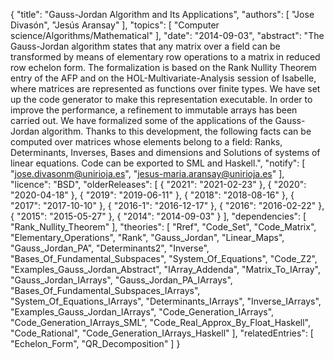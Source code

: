 {
    "title": "Gauss-Jordan Algorithm and Its Applications",
    "authors": [
        "Jose Divasón",
        "Jesús Aransay"
    ],
    "topics": [
        "Computer science/Algorithms/Mathematical"
    ],
    "date": "2014-09-03",
    "abstract": "The Gauss-Jordan algorithm states that any matrix over a field can be transformed by means of elementary row operations to a matrix in reduced row echelon form. The formalization is based on the Rank Nullity Theorem entry of the AFP and on the HOL-Multivariate-Analysis session of Isabelle, where matrices are represented as functions over finite types. We have set up the code generator to make this representation executable. In order to improve the performance, a refinement to immutable arrays has been carried out. We have formalized some of the applications of the Gauss-Jordan algorithm. Thanks to this development, the following facts can be computed over matrices whose elements belong to a field: Ranks, Determinants, Inverses, Bases and dimensions and Solutions of systems of linear equations. Code can be exported to SML and Haskell.",
    "notify": [
        "jose.divasonm@unirioja.es",
        "jesus-maria.aransay@unirioja.es"
    ],
    "licence": "BSD",
    "olderReleases": [
        {
            "2021": "2021-02-23"
        },
        {
            "2020": "2020-04-18"
        },
        {
            "2019": "2019-06-11"
        },
        {
            "2018": "2018-08-16"
        },
        {
            "2017": "2017-10-10"
        },
        {
            "2016-1": "2016-12-17"
        },
        {
            "2016": "2016-02-22"
        },
        {
            "2015": "2015-05-27"
        },
        {
            "2014": "2014-09-03"
        }
    ],
    "dependencies": [
        "Rank_Nullity_Theorem"
    ],
    "theories": [
        "Rref",
        "Code_Set",
        "Code_Matrix",
        "Elementary_Operations",
        "Rank",
        "Gauss_Jordan",
        "Linear_Maps",
        "Gauss_Jordan_PA",
        "Determinants2",
        "Inverse",
        "Bases_Of_Fundamental_Subspaces",
        "System_Of_Equations",
        "Code_Z2",
        "Examples_Gauss_Jordan_Abstract",
        "IArray_Addenda",
        "Matrix_To_IArray",
        "Gauss_Jordan_IArrays",
        "Gauss_Jordan_PA_IArrays",
        "Bases_Of_Fundamental_Subspaces_IArrays",
        "System_Of_Equations_IArrays",
        "Determinants_IArrays",
        "Inverse_IArrays",
        "Examples_Gauss_Jordan_IArrays",
        "Code_Generation_IArrays",
        "Code_Generation_IArrays_SML",
        "Code_Real_Approx_By_Float_Haskell",
        "Code_Rational",
        "Code_Generation_IArrays_Haskell"
    ],
    "relatedEntries": [
        "Echelon_Form",
        "QR_Decomposition"
    ]
}